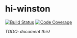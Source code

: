 # hi-winston

[![Build Status](https://travis-ci.com/nickroberts/hi-winston.svg?branch=master)](https://travis-ci.com/nickroberts/hi-winston)
[![Code Coverage](https://codecov.io/gh/nickroberts/hi-winston/branch/master/graph/badge.svg)](https://codecov.io/gh/nickroberts/hi-winston)

_TODO: document this!_
